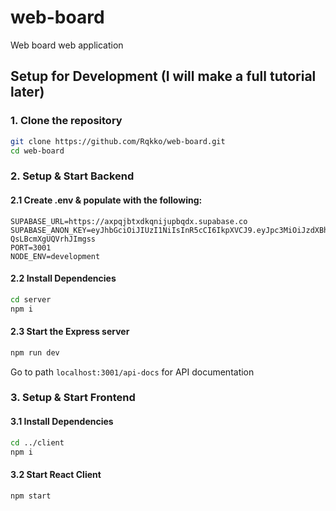 # web-board
Web board web application

## Setup for Development (I will make a full tutorial later)
### 1. Clone the repository
```bash
git clone https://github.com/Rqkko/web-board.git
cd web-board
```

### 2. Setup & Start Backend
#### 2.1 Create .env & populate with the following:
```.env
SUPABASE_URL=https://axpqjbtxdkqnijupbqdx.supabase.co
SUPABASE_ANON_KEY=eyJhbGciOiJIUzI1NiIsInR5cCI6IkpXVCJ9.eyJpc3MiOiJzdXBhYmFzZSIsInJlZiI6ImF4cHFqYnR4ZGtxbmlqdXBicWR4Iiwicm9sZSI6ImFub24iLCJpYXQiOjE3NDI5NTc5MDUsImV4cCI6MjA1ODUzMzkwNX0.B__RkAOaHx75uhpcoxyOrvX-QsLBcmXgUQVrhJImgss
PORT=3001
NODE_ENV=development
```
#### 2.2 Install Dependencies
```bash
cd server
npm i
```
#### 2.3 Start the Express server
```bash
npm run dev
```
Go to path `localhost:3001/api-docs` for API documentation

### 3. Setup & Start Frontend
#### 3.1 Install Dependencies
```bash
cd ../client
npm i
```
#### 3.2 Start React Client
```bash
npm start
```
